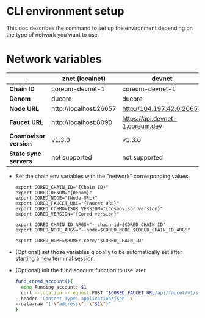# CLI environment setup

This doc describes the command to set up the environment depending on the type of network you want to use.

# Network variables

<!-- markdown-link-check-disable -->

| \-                     | znet (localnet)        | devnet                          |
|------------------------|------------------------|---------------------------------|
| **Chain ID**           | coreum-devnet-1        | coreum-devnet-1                 |
| **Denom**              | ducore                 | ducore                          |
| **Node URL**           | http://localhost:26657 | http://104.197.42.0:26657       |
| **Faucet URL**         | http://localhost:8090  | https://api.devnet-1.coreum.dev |
| **Cosmovisor version** | v1.3.0                 | v1.3.0                          |
| **State sync servers** | not supported          | not supported                   |

<!-- markdown-link-check-enable -->

* Set the chain env variables with the "network" corresponding values.

    ```
    export CORED_CHAIN_ID="{Chain ID}"
    export CORED_DENOM="{Denom}"
    export CORED_NODE="{Node URL}"
    export CORED_FAUCET_URL="{Faucet URL}"
    export CORED_COSMOVISOR_VERSION="{Cosmovisor version}"
    export CORED_VERSION="{Cored version}"
    
    export CORED_CHAIN_ID_ARGS="--chain-id=$CORED_CHAIN_ID"
    export CORED_NODE_ARGS="--node=$CORED_NODE $CORED_CHAIN_ID_ARGS"
    
    export CORED_HOME=$HOME/.core/"$CORED_CHAIN_ID"
    ```

* (Optional) set those variables globally to be automatically set after starting a new terminal session.

* (Optional) init the fund account function to use later.

    ```bash
    fund_cored_account(){ 
      echo Funding account: $1
      curl --location --request POST "$CORED_FAUCET_URL/api/faucet/v1/send-money" \
    --header 'Content-Type: application/json' \
    --data-raw "{ \"address\": \"$1\"}"
    }
    ```
